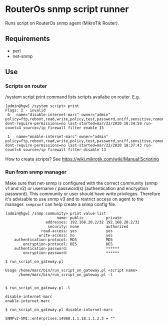 # RouterOs snmp script runner

Runs script on RouterOs snmp agent (MikroTik Router).

## Requirements

* perl
* net-snmp


## Use

### Scripts on router

/system script print command lists scripts availabe on router. E.g.

```
[admin@hgw] /system script> print
Flags: I - invalid
 0   name="disable-internet-marc" owner="admin" policy=ftp,reboot,read,write,policy,test,password,sniff,sensitive,romon dont-require-permissions=no last-started=mar/22/2020 18:34:59 run-count=4 source=/ip firewall filter enable 13

 1   name="enable-internet-marc" owner="admin" policy=ftp,reboot,read,write,policy,test,password,sniff,sensitive,romon dont-require-permissions=no last-started=mar/22/2020 18:37:43 run-count=6 source=/ip firewall filter disable 13
```

How to create scripts? See https://wiki.mikrotik.com/wiki/Manual:Scripting


### Run from snmp manager

Make sure that net-snmp is configured with the correct community (snmp v1 and v2) or username / password(s) (authentication and encryption password).
This community or user should have write privileges. Therefore it's advisable to use snmp v3 and to restrict access on agent to the manager.
`snmpconf` can help create a snmp config file.

```
[admin@hgw] /snmp community> print value-list
                       name: public          private
                  addresses: 192.168.20.2/32 192.168.20.2/32
                   security: none            authorized
                read-access: yes             yes
               write-access: no              yes
    authentication-protocol: MD5             MD5
        encryption-protocol: DES             DES
    authentication-password:                 ******
        encryption-password:                 ******
```

```
$ run_script_on_gateway.pl

Usage /home/marc/bin/run_script_on_gateway.pl <script name>
      /home/marc/bin/run_script_on_gateway.pl -l


$ run_script_on_gateway.pl -l

disable-internet-marc
enable-internet-marc

$ run_script_on_gateway.pl disable-internet-marc

SNMPv2-SMI::enterprises.14988.1.1.18.1.1.2.3 = ""

```

